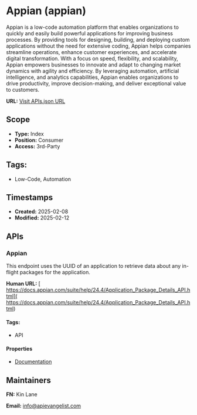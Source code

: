 # Appian (appian)
Appian is a low-code automation platform that enables organizations to quickly and easily build powerful applications for improving business processes. By providing tools for designing, building, and deploying custom applications without the need for extensive coding, Appian helps companies streamline operations, enhance customer experiences, and accelerate digital transformation. With a focus on speed, flexibility, and scalability, Appian empowers businesses to innovate and adapt to changing market dynamics with agility and efficiency. By leveraging automation, artificial intelligence, and analytics capabilities, Appian enables organizations to drive productivity, improve decision-making, and deliver exceptional value to customers.

**URL:** [Visit APIs.json URL](https://raw.githubusercontent.com/api-evangelist/appian/refs/heads/main/apis.yml)

## Scope

- **Type:** Index 
- **Position:** Consumer 
- **Access:** 3rd-Party 

## Tags:

 - Low-Code, Automation

## Timestamps

- **Created:** 2025-02-08 
- **Modified:** 2025-02-12 

## APIs

### Appian
This endpoint uses the UUID of an application to retrieve data about any in-flight packages for the application. 

**Human URL:** [ https://docs.appian.com/suite/help/24.4/Application_Package_Details_API.html]( https://docs.appian.com/suite/help/24.4/Application_Package_Details_API.html)


#### Tags:

 - API

#### Properties

- [Documentation]( https://docs.appian.com/suite/help/24.4/Application_Package_Details_API.html)

## Maintainers

**FN:** Kin Lane

**Email:** info@apievangelist.com

